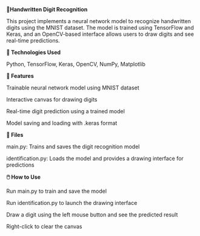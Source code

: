 **🧠Handwritten Digit Recognition**	

This project implements a neural network model to recognize handwritten digits using the MNIST dataset. The model is trained using TensorFlow and Keras, and an OpenCV-based interface allows users to draw digits and see real-time predictions.


**🔧 Technologies Used**	

Python, TensorFlow, Keras, OpenCV, NumPy, Matplotlib


**🚀 Features**		

Trainable neural network model using MNIST dataset

Interactive canvas for drawing digits

Real-time digit prediction using a trained model

Model saving and loading with .keras format


**📁 Files**

main.py: Trains and saves the digit recognition model

identification.py: Loads the model and provides a drawing interface for predictions


**🖱️ How to Use**

Run main.py to train and save the model

Run identification.py to launch the drawing interface

Draw a digit using the left mouse button and see the predicted result

Right-click to clear the canvas
